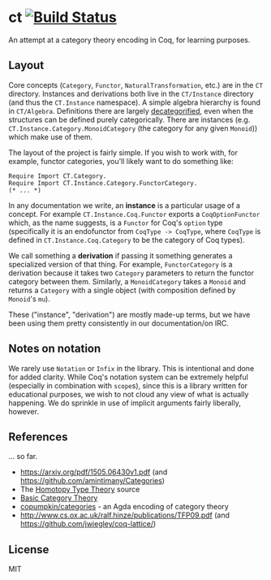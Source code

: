 # ct [![Build Status](https://travis-ci.org/relrod/ct.svg?branch=master)](https://travis-ci.org/relrod/ct)

An attempt at a category theory encoding in Coq, for learning purposes.

## Layout

Core concepts (`Category`, `Functor`, `NaturalTransformation`, etc.)
are in the `CT` directory. Instances and derivations both live in the
`CT/Instance` directory (and thus the `CT.Instance` namespace). A simple
algebra hierarchy is found in `CT/Algebra`. Definitions there are largely
[decategorified](https://en.wikipedia.org/wiki/Categorification), even when the
structures can be defined purely categorically. There are instances (e.g.
`CT.Instance.Category.MonoidCategory` (the category for any given `Monoid`))
which make use of them.

The layout of the project is fairly simple. If you wish to work with, for
example, functor categories, you'll likely want to do something like:

```coq
Require Import CT.Category.
Require Import CT.Instance.Category.FunctorCategory.
(* ... *)
```

In any documentation we write, an **instance** is a particular usage of a
concept. For example `CT.Instance.Coq.Functor` exports a `CoqOptionFunctor`
which, as the name suggests, is a `Functor` for Coq's `option` type
(specifically it is an endofunctor from `CoqType -> CoqType`, where `CoqType`
is defined in `CT.Instance.Coq.Category` to be the category of Coq types).

We call something a **derivation** if passing it something generates a
specialized version of that thing. For example, `FunctorCategory` is a
derivation because it takes two `Category` parameters to return the functor
category between them. Similarly, a `MonoidCategory` takes a `Monoid` and
returns a `Category` with a single object (with composition defined by
`Monoid`'s `mu`).

These ("instance", "derivation") are mostly made-up terms, but we have been
using them pretty consistently in our documentation/on IRC.

## Notes on notation

We rarely use `Notation` or `Infix` in the library. This is intentional and done
for added clarity. While Coq's notation system can be extremely helpful
(especially in combination with `scope`s), since this is a library written
for educational purposes, we wish to not cloud any view of what is actually
happening. We do sprinkle in use of implicit arguments fairly liberally,
however.

## References

... so far.

* https://arxiv.org/pdf/1505.06430v1.pdf (and https://github.com/amintimany/Categories)
* The [Homotopy Type Theory](https://github.com/HoTT/HoTT) source
* [Basic Category Theory](http://www.cambridge.org/us/academic/subjects/mathematics/logic-categories-and-sets/basic-category-theory)
* [copumpkin/categories](https://github.com/copumpkin/categories/) - an Agda encoding of category theory
* http://www.cs.ox.ac.uk/ralf.hinze/publications/TFP09.pdf (and https://github.com/jwiegley/coq-lattice/)

## License

MIT
